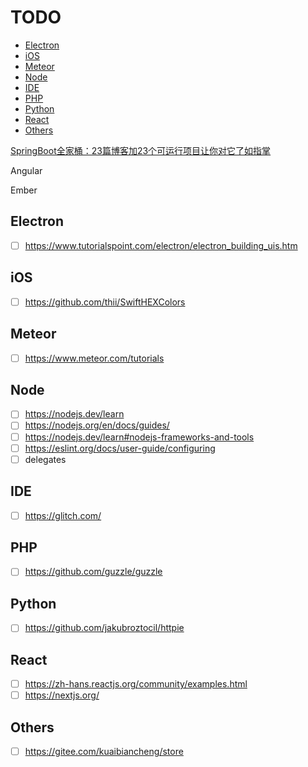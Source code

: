 <!-- omit in toc -->
# TODO

- [Electron](#electron)
- [iOS](#ios)
- [Meteor](#meteor)
- [Node](#node)
- [IDE](#ide)
- [PHP](#php)
- [Python](#python)
- [React](#react)
- [Others](#others)

[SpringBoot全家桶：23篇博客加23个可运行项目让你对它了如指掌](https://mp.weixin.qq.com/s/0-qL3Sxnjb5Ch8ijDEZW1w)

Angular

Ember

## Electron

- [ ] <https://www.tutorialspoint.com/electron/electron_building_uis.htm>

## iOS

- [ ] <https://github.com/thii/SwiftHEXColors>

## Meteor

- [ ] <https://www.meteor.com/tutorials>

## Node

- [ ] <https://nodejs.dev/learn>
- [ ] <https://nodejs.org/en/docs/guides/>
- [ ] <https://nodejs.dev/learn#nodejs-frameworks-and-tools>
- [ ] <https://eslint.org/docs/user-guide/configuring>
- [ ] delegates

## IDE

- [ ] <https://glitch.com/>

## PHP

- [ ] <https://github.com/guzzle/guzzle>

## Python

- [ ] <https://github.com/jakubroztocil/httpie>

## React

- [ ] <https://zh-hans.reactjs.org/community/examples.html>
- [ ] <https://nextjs.org/>

## Others

- [ ] <https://gitee.com/kuaibiancheng/store>
